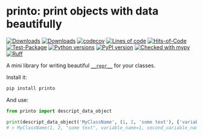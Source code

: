 # printo: print objects with data beautifully

[![Downloads](https://static.pepy.tech/badge/printo/month)](https://pepy.tech/project/printo)
[![Downloads](https://static.pepy.tech/badge/printo)](https://pepy.tech/project/printo)
[![codecov](https://codecov.io/gh/pomponchik/printo/graph/badge.svg?token=r72d56t1hj)](https://codecov.io/gh/pomponchik/printo)
[![Lines of code](https://sloc.xyz/github/pomponchik/printo/?category=code)](https://github.com/boyter/scc/)
[![Hits-of-Code](https://hitsofcode.com/github/pomponchik/printo?branch=main)](https://hitsofcode.com/github/pomponchik/printo/view?branch=main)
[![Test-Package](https://github.com/pomponchik/printo/actions/workflows/tests_and_coverage.yml/badge.svg)](https://github.com/pomponchik/printo/actions/workflows/tests_and_coverage.yml)
[![Python versions](https://img.shields.io/pypi/pyversions/printo.svg)](https://pypi.python.org/pypi/printo)
[![PyPI version](https://badge.fury.io/py/printo.svg)](https://badge.fury.io/py/printo)
[![Checked with mypy](http://www.mypy-lang.org/static/mypy_badge.svg)](http://mypy-lang.org/)
[![Ruff](https://img.shields.io/endpoint?url=https://raw.githubusercontent.com/astral-sh/ruff/main/assets/badge/v2.json)](https://github.com/astral-sh/ruff)


A mini library for writing beautiful [`__repr__`](https://docs.python.org/3/reference/datamodel.html#object.__repr__) for your classes.

Install it:

```bash
pip install printo
```

And use:

```python
from printo import descript_data_object

print(descript_data_object('MyClassName', (1, 2, 'some text'), {'variable_name': 1, 'second_variable_name': 'kek'}))
# > MyClassName(1, 2, "some text", variable_name=1, second_variable_name="kek")
```
